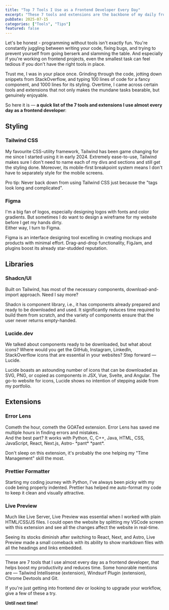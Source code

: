 ```yaml
---
title: "Top 7 Tools I Use as a Frontend Developer Every Day"
excerpt: "These 7 tools and extensions are the backbone of my daily frontend development process — and might just become yours too."
pubDate: 2025-07-15
categories: ["Tools", "Tips"]
featured: false
---
```


Let's be honest - programming without tools isn't exactly fun. You're constantly juggling between writing your code, fixing bugs, and trying to prevent yourself from going berserk and slamming the table. And especially if you're working on frontend projects, even the smallest task can feel tedious if you don't have the right tools in place.

Trust me, I was in your place once. Grinding through the code, jotting down snippets from StackOverflow, and typing 100 lines of code for a fancy component, and 1000 lines for its styling. Overtime, I came across certain tools and extensions that not only makes the mundane tasks bearable, but genuinely enjoyable.

So here it is — **a quick list of the 7 tools and extensions I use almost every day as a frontend developer**:

## Styling

### Tailwind CSS
My favourite CSS-utility framework, Tailwind has been game changing for me since I started using it in early 2024. Extremely ease-to-use, Tailwind makes sure I don't need to name each of my divs and sections and still get the styling done. Moreover, its mobile-first breakpoint system means I don't have to separately style for the mobile screens.

Pro tip: Never back down from using Tailwind CSS just because the "tags look long and complicated".

### Figma
I'm a big fan of logos, especially designing logos with fonts and color gradients. But sometimes I do want to design a wireframe for my website before I get my hands dirty.  
Either way, I turn to Figma.

Figma is an interface designing tool excelling in creating mockups and products with minimal effort. Drag-and-drop functionality, FigJam, and plugins boost its already star-studded reputation.

## Libraries

### Shadcn/UI
Built on Tailwind, has most of the necessary components, download-and-import approach. Need I say more?

Shadcn is component library, i.e., it has components already prepared and ready to be downloaded and used. It significantly reduces time required to build them from scratch, and the variety of components ensure that the user never returns empty-handed.

### Lucide.dev
We talked about components ready to be downloaded, but what about icons? Where would you get the GitHub, Instagram, LinkedIn, StackOverflow icons that are essential in your websites? Step forward — Lucide.

Lucide boasts an astounding number of icons that can be downloaded as SVG, PNG, or copied as components in JSX, Vue, Svelte, and Angular. The go-to website for icons, Lucide shows no intention of stepping aside from my portfolio.

## Extensions

### Error Lens
Cometh the hour, cometh the GOATed extension. Error Lens has saved me multiple *hours* in finding errors and mistakes.  
And the best part? It works with Python, C, C++, Java, HTML, CSS, JavaScript, React, Next.js, Astro- \*pant* \*pant*.

Don't sleep on this extension, it's probably the one helping my "Time Management" skill the most.

### Prettier Formatter
Starting my coding journey with Python, I've always been picky with my code being properly indented. Prettier has helped me auto-format my code to keep it clean and visually attractive.

### Live Preview
Much like Live Server, Live Preview was essential when I worked with plain HTML/CSS/JS files. I could open the website by splitting my VSCode screen with this extension and see all the changes affect the website in real-time.

Seeing its stocks diminish after switching to React, Next, and Astro, Live Preview made a small comeback with its ability to show markdown files with all the headings and links embedded.

---

These are 7 tools that I use almost every day as a frontend developer, that helps boost my productivity and reduces time. Some honorable mentions are — Tailwind Intellisense (extension), Windsurf Plugin (extension), Chrome Devtools and Git.

If you're just getting into frontend dev or looking to upgrade your workflow, give a few of these a try.

**Until next time!**